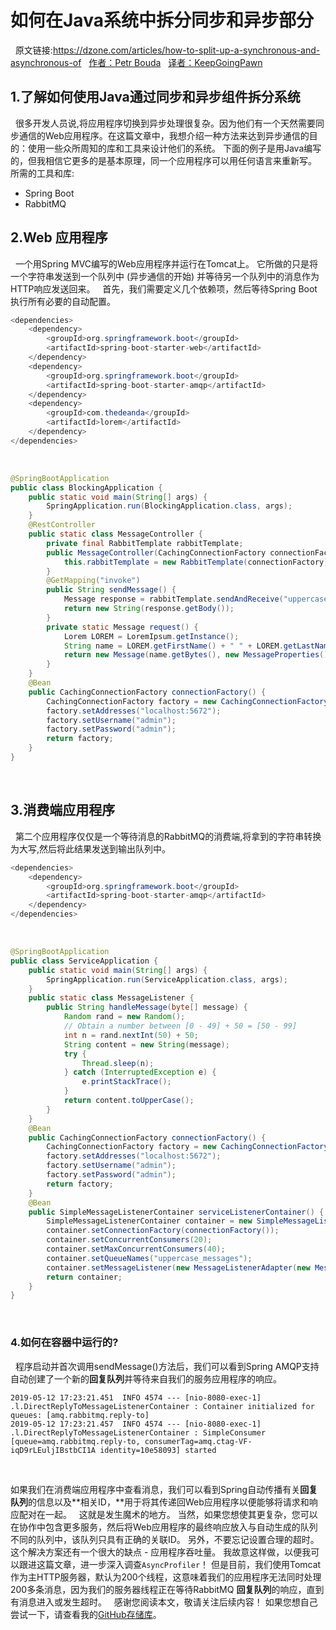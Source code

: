 # 如何在Java系统中拆分同步和异步部分  

&nbsp;
原文链接:https://dzone.com/articles/how-to-split-up-a-synchronous-and-asynchronous-of
&nbsp;
[作者：Petr Bouda](https://github.com/petrbouda)
&nbsp;
[译者：KeepGoingPawn](https://blog.csdn.net/hengji666)
&nbsp;

## 1.了解如何使用Java通过同步和异步组件拆分系统

&nbsp;
很多开发人员说,将应用程序切换到异步处理很复杂。因为他们有一个天然需要同步通信的Web应用程序。在这篇文章中，我想介绍一种方法来达到异步通信的目的：使用一些众所周知的库和工具来设计他们的系统。 下面的例子是用Java编写的，但我相信它更多的是基本原理，同一个应用程序可以用任何语言来重新写。
&nbsp;
所需的工具和库:
&nbsp;

- Spring Boot
- RabbitMQ
  &nbsp;

## 2.Web 应用程序

&nbsp;
一个用Spring MVC编写的Web应用程序并运行在Tomcat上。 它所做的只是将一个字符串发送到一个队列中 (异步通信的开始) 并等待另一个队列中的消息作为HTTP响应发送回来。
&nbsp;
首先，我们需要定义几个依赖项，然后等待Spring Boot执行所有必要的自动配置。
&nbsp;

```java
<dependencies>
    <dependency>
        <groupId>org.springframework.boot</groupId>
        <artifactId>spring-boot-starter-web</artifactId>
    </dependency>
    <dependency>
        <groupId>org.springframework.boot</groupId>
        <artifactId>spring-boot-starter-amqp</artifactId>
    </dependency>
    <dependency>
        <groupId>com.thedeanda</groupId>
        <artifactId>lorem</artifactId>
    </dependency>
</dependencies>
```

&nbsp;

```java
@SpringBootApplication
public class BlockingApplication {
    public static void main(String[] args) {
        SpringApplication.run(BlockingApplication.class, args);
    }
    @RestController
    public static class MessageController {
        private final RabbitTemplate rabbitTemplate;
        public MessageController(CachingConnectionFactory connectionFactory) {
            this.rabbitTemplate = new RabbitTemplate(connectionFactory);
        }
        @GetMapping("invoke")
        public String sendMessage() {
            Message response = rabbitTemplate.sendAndReceive("uppercase", null, request());
            return new String(response.getBody());
        }
        private static Message request() {
            Lorem LOREM = LoremIpsum.getInstance();
            String name = LOREM.getFirstName() + " " + LOREM.getLastName();
            return new Message(name.getBytes(), new MessageProperties());
        }
    }
    @Bean
    public CachingConnectionFactory connectionFactory() {
        CachingConnectionFactory factory = new CachingConnectionFactory();
        factory.setAddresses("localhost:5672");
        factory.setUsername("admin");
        factory.setPassword("admin");
        return factory;
    }
}
```

&nbsp;

## 3.消费端应用程序

&nbsp;
第二个应用程序仅仅是一个等待消息的RabbitMQ的消费端,将拿到的字符串转换为大写,然后将此结果发送到输出队列中。
&nbsp;

```java
<dependencies>
    <dependency>
        <groupId>org.springframework.boot</groupId>
        <artifactId>spring-boot-starter-amqp</artifactId>
    </dependency>
</dependencies>
```

&nbsp;

```java
@SpringBootApplication
public class ServiceApplication {
    public static void main(String[] args) {
        SpringApplication.run(ServiceApplication.class, args);
    }
    public static class MessageListener {
        public String handleMessage(byte[] message) {
            Random rand = new Random();
            // Obtain a number between [0 - 49] + 50 = [50 - 99]
            int n = rand.nextInt(50) + 50;
            String content = new String(message);
            try {
                Thread.sleep(n);
            } catch (InterruptedException e) {
                e.printStackTrace();
            }
            return content.toUpperCase();
        }
    }
    @Bean
    public CachingConnectionFactory connectionFactory() {
        CachingConnectionFactory factory = new CachingConnectionFactory();
        factory.setAddresses("localhost:5672");
        factory.setUsername("admin");
        factory.setPassword("admin");
        return factory;
    }
    @Bean
    public SimpleMessageListenerContainer serviceListenerContainer() {
        SimpleMessageListenerContainer container = new SimpleMessageListenerContainer();
        container.setConnectionFactory(connectionFactory());
        container.setConcurrentConsumers(20);
        container.setMaxConcurrentConsumers(40);
        container.setQueueNames("uppercase_messages");
        container.setMessageListener(new MessageListenerAdapter(new MessageListener()));
        return container;
    }
}
```

&nbsp;



### 4.如何在容器中运行的?

&nbsp;
程序启动并首次调用sendMessage()方法后，我们可以看到Spring AMQP支持自动创建了一个新的**回复队列**并等待来自我们的服务应用程序的响应。
&nbsp;

```
2019-05-12 17:23:21.451  INFO 4574 --- [nio-8080-exec-1] .l.DirectReplyToMessageListenerContainer : Container initialized for queues: [amq.rabbitmq.reply-to]
2019-05-12 17:23:21.457  INFO 4574 --- [nio-8080-exec-1] .l.DirectReplyToMessageListenerContainer : SimpleConsumer [queue=amq.rabbitmq.reply-to, consumerTag=amq.ctag-VF-iqD9rLEuljIBstbCI1A identity=10e58093] started
```

&nbsp;

如果我们在消费端应用程序中查看消息，我们可以看到Spring自动传播有关**回复队列**的信息以及**相关ID，**用于将其传递回Web应用程序以便能够将请求和响应配对在一起。
&nbsp;
这就是发生魔术的地方。 当然，如果您想使其更复杂，您可以在协作中包含更多服务，然后将Web应用程序的最终响应放入与自动生成的队列不同的队列中，该队列只具有正确的关联ID。 另外，不要忘记设置合理的超时。
&nbsp;
这个解决方案还有一个很大的缺点 - 应用程序吞吐量。 我故意这样做，以便我可以跟进这篇文章，进一步深入调查`AsyncProfiler`！ 但是目前，我们使用Tomcat作为主HTTP服务器，默认为200个线程，这意味着我们的应用程序无法同时处理200多条消息，因为我们的服务器线程正在等待RabbitMQ **回复队列**的响应，直到有消息进入或发生超时。
&nbsp;
感谢您阅读本文，敬请关注后续内容！ 如果您想自己尝试一下，请查看我的[GitHub存储库](https://github.com/petrbouda/rabbitmq-async-microservices)。 